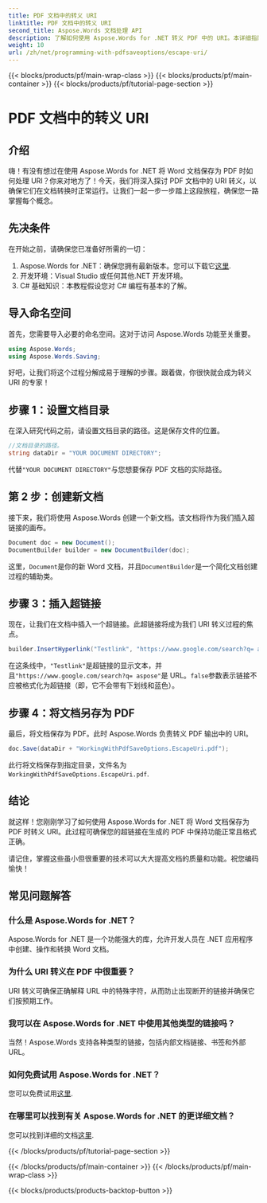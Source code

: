 ```yaml
---
title: PDF 文档中的转义 URI
linktitle: PDF 文档中的转义 URI
second_title: Aspose.Words 文档处理 API
description: 了解如何使用 Aspose.Words for .NET 转义 PDF 中的 URI。本详细指南将逐步指导您完成整个过程。
weight: 10
url: /zh/net/programming-with-pdfsaveoptions/escape-uri/
---
```


{{< blocks/products/pf/main-wrap-class >}}
{{< blocks/products/pf/main-container >}}
{{< blocks/products/pf/tutorial-page-section >}}

# PDF 文档中的转义 URI

## 介绍

嗨！有没有想过在使用 Aspose.Words for .NET 将 Word 文档保存为 PDF 时如何处理 URI？你来对地方了！今天，我们将深入探讨 PDF 文档中的 URI 转义，以确保它们在文档转换时正常运行。让我们一起一步一步踏上这段旅程，确保您一路掌握每个概念。

## 先决条件

在开始之前，请确保您已准备好所需的一切：

1.  Aspose.Words for .NET：确保您拥有最新版本。您可以下载它[这里](https://releases.aspose.com/words/net/).
2. 开发环境：Visual Studio 或任何其他.NET 开发环境。
3. C# 基础知识：本教程假设您对 C# 编程有基本的了解。

## 导入命名空间

首先，您需要导入必要的命名空间。这对于访问 Aspose.Words 功能至关重要。

```csharp
using Aspose.Words;
using Aspose.Words.Saving;
```

好吧，让我们将这个过程分解成易于理解的步骤。跟着做，你很快就会成为转义 URI 的专家！

## 步骤 1：设置文档目录

在深入研究代码之前，请设置文档目录的路径。这是保存文件的位置。

```csharp
//文档目录的路径。
string dataDir = "YOUR DOCUMENT DIRECTORY";
```

代替`"YOUR DOCUMENT DIRECTORY"`与您想要保存 PDF 文档的实际路径。

## 第 2 步：创建新文档

接下来，我们将使用 Aspose.Words 创建一个新文档。该文档将作为我们插入超链接的画布。

```csharp
Document doc = new Document();
DocumentBuilder builder = new DocumentBuilder(doc);
```

这里，`Document`是你的新 Word 文档，并且`DocumentBuilder`是一个简化文档创建过程的辅助类。

## 步骤 3：插入超链接

现在，让我们在文档中插入一个超链接。此超链接将成为我们 URI 转义过程的焦点。

```csharp
builder.InsertHyperlink("Testlink", "https://www.google.com/search?q= aspose", false);
```

在这条线中，`"Testlink"`是超链接的显示文本，并且`"https://www.google.com/search?q= aspose"`是 URL。`false`参数表示链接不应被格式化为超链接（即，它不会带有下划线和蓝色）。

## 步骤 4：将文档另存为 PDF

最后，将文档保存为 PDF。此时 Aspose.Words 负责转义 PDF 输出中的 URI。

```csharp
doc.Save(dataDir + "WorkingWithPdfSaveOptions.EscapeUri.pdf");
```

此行将文档保存到指定目录，文件名为`WorkingWithPdfSaveOptions.EscapeUri.pdf`.

## 结论

就这样！您刚刚学习了如何使用 Aspose.Words for .NET 将 Word 文档保存为 PDF 时转义 URI。此过程可确保您的超链接在生成的 PDF 中保持功能正常且格式正确。 

请记住，掌握这些虽小但很重要的技术可以大大提高文档的质量和功能。祝您编码愉快！

## 常见问题解答

### 什么是 Aspose.Words for .NET？

Aspose.Words for .NET 是一个功能强大的库，允许开发人员在 .NET 应用程序中创建、操作和转换 Word 文档。

### 为什么 URI 转义在 PDF 中很重要？

URI 转义可确保正确解释 URL 中的特殊字符，从而防止出现断开的链接并确保它们按预期工作。

### 我可以在 Aspose.Words for .NET 中使用其他类型的链接吗？

当然！Aspose.Words 支持各种类型的链接，包括内部文档链接、书签和外部 URL。

### 如何免费试用 Aspose.Words for .NET？

您可以免费试用[这里](https://releases.aspose.com/).

### 在哪里可以找到有关 Aspose.Words for .NET 的更详细文档？

您可以找到详细的文档[这里](https://reference.aspose.com/words/net/).

{{< /blocks/products/pf/tutorial-page-section >}}

{{< /blocks/products/pf/main-container >}}
{{< /blocks/products/pf/main-wrap-class >}}

{{< blocks/products/products-backtop-button >}}

